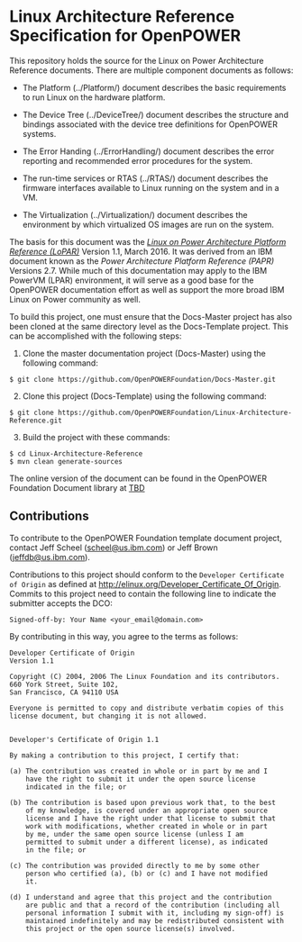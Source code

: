 # Linux Architecture Reference Specification for OpenPOWER
This repository holds the source for the
Linux on Power Architecture Reference documents.  There are
multiple component documents as follows:

* The Platform (../Platform/) document describes the basic
requirements to run Linux on the hardware platform.

* The Device Tree (../DeviceTree/) document describes the
structure and bindings associated with the device tree 
definitions for OpenPOWER systems.

* The Error Handing (../ErrorHandling/) document describes
the error reporting and recommended error procedures for the system.

* The run-time services or RTAS (../RTAS/) document describes
the firmware interfaces available to Linux running on the system
and in a VM.

* The Virtualization (../Virtualization/) document describes the
environment by which virtualized OS images are run on the system.

The basis for this document was the
[*Linux on Power Architecture Platform Reference (LoPAR)*](https://openpowerfoundation.org/?resource_lib=linux-on-power-architecture-platform-reference) 
Version 1.1, March 2016.  It was derived from an IBM document known as the *Power Architecture Platform Reference (PAPR)* Versions 2.7.  While much of this
documentation may apply to the IBM PowerVM (LPAR) environment, it will serve as a good base for the OpenPOWER documentation effort as well as support the
more broad IBM Linux on Power community as well.

To build this project, one must ensure that the Docs-Master project has
also been cloned at the same directory level as the Docs-Template project.
This can be accomplished with the following steps:

1. Clone the master documentation project (Docs-Master) using the following command:

  ```
  $ git clone https://github.com/OpenPOWERFoundation/Docs-Master.git
  ```
  
2. Clone this project (Docs-Template) using the following command:

  ```
  $ git clone https://github.com/OpenPOWERFoundation/Linux-Architecture-Reference.git
  ```
  
3. Build the project with these commands:
  ```
  $ cd Linux-Architecture-Reference
  $ mvn clean generate-sources
  ```

The online version of the document can be found in the OpenPOWER Foundation
Document library at [TBD](http://openpowerfoundation.org/?resource_lib=tbd)


## Contributions
To contribute to the OpenPOWER Foundation template document project, contact Jeff Scheel \([scheel@us.ibm.com](mailto://scheel@us.ibm.com)\) or 
Jeff Brown \([jeffdb@us.ibm.com](mailto://jeffdb@us.ibm.com)\).

Contributions to this project should conform to the `Developer Certificate
of Origin` as defined at http://elinux.org/Developer_Certificate_Of_Origin.
Commits to this project need to contain the following line to indicate
the submitter accepts the DCO:
```
Signed-off-by: Your Name <your_email@domain.com>
```
By contributing in this way, you agree to the terms as follows:
```
Developer Certificate of Origin
Version 1.1

Copyright (C) 2004, 2006 The Linux Foundation and its contributors.
660 York Street, Suite 102,
San Francisco, CA 94110 USA

Everyone is permitted to copy and distribute verbatim copies of this
license document, but changing it is not allowed.


Developer's Certificate of Origin 1.1

By making a contribution to this project, I certify that:

(a) The contribution was created in whole or in part by me and I
    have the right to submit it under the open source license
    indicated in the file; or

(b) The contribution is based upon previous work that, to the best
    of my knowledge, is covered under an appropriate open source
    license and I have the right under that license to submit that
    work with modifications, whether created in whole or in part
    by me, under the same open source license (unless I am
    permitted to submit under a different license), as indicated
    in the file; or

(c) The contribution was provided directly to me by some other
    person who certified (a), (b) or (c) and I have not modified
    it.

(d) I understand and agree that this project and the contribution
    are public and that a record of the contribution (including all
    personal information I submit with it, including my sign-off) is
    maintained indefinitely and may be redistributed consistent with
    this project or the open source license(s) involved.
```

